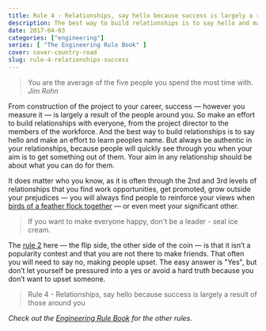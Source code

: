 ```yaml
---
title: Rule 4 - Relationships, say hello because success is largely a result of those around you.
description: The best way to build relationships is to say hello and make an effort to learn their name.
date: 2017-04-03
categories: ["engineering"]
series: [ "The Engineering Rule Book" ]
cover: cover-country-road
slug: rule-4-relationships-success
---
```


> You are the average of the five people you spend the most time with.
> <cite>Jim Rohn</cite>

From construction of the project to your career, success — however you measure it — is largely a result of the people around you. So make an effort to build relationships with everyone, from the project director to the members of the workforce. And the best way to build relationships is to say hello and make an effort to learn peoples name. But always be authentic in your relationships, because people will quickly see through you when your aim is to get something out of them. Your aim in any relationship should be about what you can do for them.

It does matter who you know, as it is often through the 2nd and 3rd levels of relationships that you find work opportunities, get promoted, grow outside your prejudices — you will always find people to reinforce your views when [birds of a feather flock together](http://www.urbandictionary.com/define.php?term=Birds%20of%20a%20feather%20flock%20together) — or even meet your significant other.

> If you want to make everyone happy, don't be a leader - seal ice cream.

The [rule 2](/blog/rule-2-opposing-views) here — the flip side, the other side of the coin — is that it isn’t a popularity contest and that you are not there to make friends. That often you will need to say no, making people upset. The easy answer is "Yes", but don’t let yourself be pressured into a yes or avoid a hard truth because you don’t want to upset someone.

> Rule 4 - Relationships, say hello because success is largely a result of those around you

_Check out the [Engineering Rule Book](/series/the-engineering-rule-book) for the other rules._
